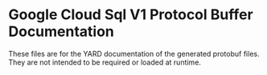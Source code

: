 # Google Cloud Sql V1 Protocol Buffer Documentation

These files are for the YARD documentation of the generated protobuf files.
They are not intended to be required or loaded at runtime.
